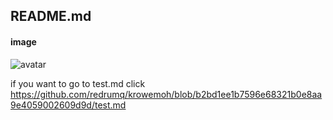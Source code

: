 
## README.md
####  image




![avatar](http://i0.hdslb.com/bfs/article/125d882c379c965539fb528f31bdfc8c24713a82.jpg)




if you want to go to test.md
click https://github.com/redrumq/krowemoh/blob/b2bd1ee1b7596e68321b0e8aa9e4059002609d9d/test.md
